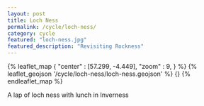 ```yaml
---
layout: post
title: Loch Ness
permalink: /cycle/loch-ness/
category: cycle
featured: "loch-ness.jpg"
featured_description: "Revisiting Rockness"
---
```


{% leaflet_map { "center" : [57.299, -4.449],
                 "zoom" : 9,
               }
%}
    {% leaflet_geojson '/cycle/loch-ness/loch-ness.geojson' %}
    {}
{% endleaflet_map %}

A lap of loch ness with lunch in Inverness
